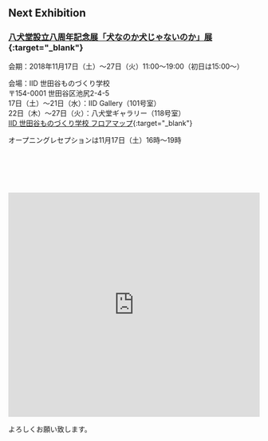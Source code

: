 ## Next Exhibition

### [八犬堂設立八周年記念展「犬なのか犬じゃないのか」展](https://hakkendo.net/exhibitions.html#dogornot){:target="_blank"}

会期：2018年11月17日（土）～27日（火）11:00〜19:00（初日は15:00〜）<br>

会場：IID 世田谷ものづくり学校<br>
〒154-0001 世田谷区池尻2-4-5<br>
17日（土）〜21日（水）：IID Gallery（101号室）<br>
22日（木）〜27日（火）：八犬堂ギャラリー（118号室）<br>
[IID 世田谷ものづくり学校 フロアマップ](https://setagaya-school.net/floorguide){:target="_blank"}

オープニングレセプションは11月17日（土）16時〜19時

<br><br><br><br>
<iframe src="https://www.google.com/maps/embed?pb=!1m18!1m12!1m3!1d3242.272027769146!2d139.67868985050254!3d35.64566893943234!2m3!1f0!2f0!3f0!3m2!1i1024!2i768!4f13.1!3m3!1m2!1s0x6018f4a5f6bb6cb1%3A0xfecfdfaefbd16084!2sIID+-+Ikejiri+Institute+of+Design!5e0!3m2!1sen!2sjp!4v1541143094547" width="100%" height="450" frameborder="0" style="border:0" allowfullscreen></iframe>

よろしくお願い致します。